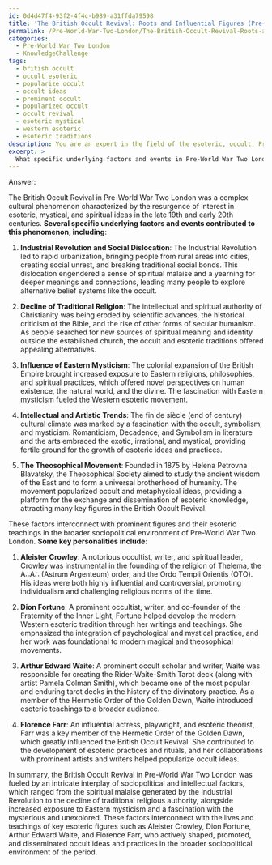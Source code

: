 ```yaml
---
id: 0d4d47f4-93f2-4f4c-b989-a31ffda79598
title: 'The British Occult Revival: Roots and Influential Figures (Pre-WW2 London)'
permalink: /Pre-World-War-Two-London/The-British-Occult-Revival-Roots-and-Influential-Figures-Pre-WW2-London/
categories:
  - Pre-World War Two London
  - KnowledgeChallenge
tags:
  - british occult
  - occult esoteric
  - popularize occult
  - occult ideas
  - prominent occult
  - popularized occult
  - occult revival
  - esoteric mystical
  - western esoteric
  - esoteric traditions
description: You are an expert in the field of the esoteric, occult, Pre-World War Two London and Education. You are a writer of tests, challenges, books and deep knowledge on Pre-World War Two London for initiates and students to gain deep insights and understanding from. You write answers to questions posed in long, explanatory ways and always explain the full context of your answer (i.e., related concepts, formulas, examples, or history), as well as the step-by-step thinking process you take to answer the challenges. Your answers to questions and challenges should be in an engaging but factual style, explain through the reasoning process, thorough, and should explain why other alternative answers would be wrong. Summarize the key themes, ideas, and conclusions at the end.
excerpt: > 
  What specific underlying factors and events in Pre-World War Two London contributed to the rise of the British Occult Revival, and how did these factors interconnect with prominent figures and their esoteric teachings in the broader sociopolitical environment during that period?
---
```

Answer:

The British Occult Revival in Pre-World War Two London was a complex cultural phenomenon characterized by the resurgence of interest in esoteric, mystical, and spiritual ideas in the late 19th and early 20th centuries. **Several specific underlying factors and events contributed to this phenomenon, including**:

1. ****Industrial Revolution and Social Dislocation****: The Industrial Revolution led to rapid urbanization, bringing people from rural areas into cities, creating social unrest, and breaking traditional social bonds. This dislocation engendered a sense of spiritual malaise and a yearning for deeper meanings and connections, leading many people to explore alternative belief systems like the occult.

2. ****Decline of Traditional Religion****: The intellectual and spiritual authority of Christianity was being eroded by scientific advances, the historical criticism of the Bible, and the rise of other forms of secular humanism. As people searched for new sources of spiritual meaning and identity outside the established church, the occult and esoteric traditions offered appealing alternatives.

3. ****Influence of Eastern Mysticism****: The colonial expansion of the British Empire brought increased exposure to Eastern religions, philosophies, and spiritual practices, which offered novel perspectives on human existence, the natural world, and the divine. The fascination with Eastern mysticism fueled the Western esoteric movement.

4. ****Intellectual and Artistic Trends****: The fin de siècle (end of century) cultural climate was marked by a fascination with the occult, symbolism, and mysticism. Romanticism, Decadence, and Symbolism in literature and the arts embraced the exotic, irrational, and mystical, providing fertile ground for the growth of esoteric ideas and practices.

5. ****The Theosophical Movement****: Founded in 1875 by Helena Petrovna Blavatsky, the Theosophical Society aimed to study the ancient wisdom of the East and to form a universal brotherhood of humanity. The movement popularized occult and metaphysical ideas, providing a platform for the exchange and dissemination of esoteric knowledge, attracting many key figures in the British Occult Revival.

These factors interconnect with prominent figures and their esoteric teachings in the broader sociopolitical environment of Pre-World War Two London. **Some key personalities include**:

1. ****Aleister Crowley****: A notorious occultist, writer, and spiritual leader, Crowley was instrumental in the founding of the religion of Thelema, the A∴A∴ (Astrum Argenteum) order, and the Ordo Templi Orientis (OTO). His ideas were both highly influential and controversial, promoting individualism and challenging religious norms of the time.

2. ****Dion Fortune****: A prominent occultist, writer, and co-founder of the Fraternity of the Inner Light, Fortune helped develop the modern Western esoteric tradition through her writings and teachings. She emphasized the integration of psychological and mystical practice, and her work was foundational to modern magical and theosophical movements.

3. ****Arthur Edward Waite****: A prominent occult scholar and writer, Waite was responsible for creating the Rider-Waite-Smith Tarot deck (along with artist Pamela Colman Smith), which became one of the most popular and enduring tarot decks in the history of the divinatory practice. As a member of the Hermetic Order of the Golden Dawn, Waite introduced esoteric teachings to a broader audience.

4. ****Florence Farr****: An influential actress, playwright, and esoteric theorist, Farr was a key member of the Hermetic Order of the Golden Dawn, which greatly influenced the British Occult Revival. She contributed to the development of esoteric practices and rituals, and her collaborations with prominent artists and writers helped popularize occult ideas.

In summary, the British Occult Revival in Pre-World War Two London was fueled by an intricate interplay of sociopolitical and intellectual factors, which ranged from the spiritual malaise generated by the Industrial Revolution to the decline of traditional religious authority, alongside increased exposure to Eastern mysticism and a fascination with the mysterious and unexplored. These factors interconnect with the lives and teachings of key esoteric figures such as Aleister Crowley, Dion Fortune, Arthur Edward Waite, and Florence Farr, who actively shaped, promoted, and disseminated occult ideas and practices in the broader sociopolitical environment of the period.
